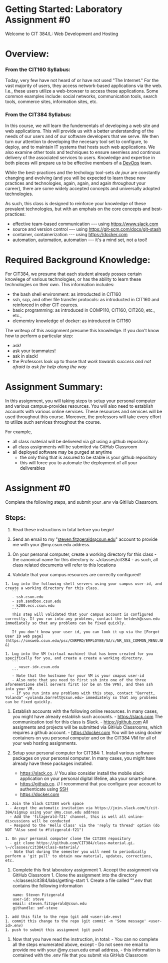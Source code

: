 # Getting Started: Laboratory Assignment #0

Welcome to CIT 384/L: Web Development and Hosting



# Overview:

### From the CIT160 Syllabus:

Today, very few have not heard of or have not used "The Internet." For the vast majority of users, they access network-based applications via the web. I.e., these users utilize a web-browser to access these applications. Some common examples include: social networks, communication tools, search tools, commerce sites, information sites, etc.

### From the CIT384 Syllabus:	

In this course, we will learn the fundementals of developing a web site and web applications. This will provide us with a better understanding of the needs of our users and of our software developers that we serve. We then turn our attention to developing the necesary tool set to configure, to deploy, and to maintain IT systems that hosts such web applications. We also examine other tools and techniques to ensure seemless and continous delivery of the associated services to users. Knowledge and expertise in both pieces will prepare us to be effective members of a [DevOps](https://en.wikipedia.org/wiki/DevOps) team.

While the best-practices and the techology tool-sets _de jour_ are constantly changing and evolving (and you will be expected to learn these new practices and technologies, again, again, and again _throughout_ your career), there are some widely accepted concepts and universally adopted technologies. 

As such, this class is designed to reinforce your knowledge of these prevalent technologies, but with an emphais on the core concepts and best-practices:

  - effective team-based communication --- using https://www.slack.com
  - source and version control --- using https://git-scm.com/docs/git-stash
  - container, containerization --- using https://docker.com
  - automation, automation, automation --- it's a mind set, not a tool!


# Required Background Knowledge:
For CIT384, we presume that each student already posses certain knowlege of various technologies, or has the ability to learn these technologies on their own. This information includes:

  - the bash shell environment: as introducted in CIT160
  - ssh, scp, and other file transfer protocols: as introducted in CIT160 and reinforced in other CIT cources.
  - basic programming: as introduced in COMP110, CIT160, CIT260, etc., etc., 
  - elememtry knowledge of docker: as introduced in CIT160

The writeup of this assignment presume this knowledge. If you don't know how to perform a particular step:
  - ask!
  - ask your teammates!
  - ask in slack!
  - the Professors look up to those that _work towards success and not afraid to ask for help along the way_


# Assignment Summary:
In this assignment, you will taking steps to setup your personal computer and various campus-provides resources. You will also need to establish accounts with various online services. These resources and services will be used throughout this course. Moreover, the professors will take every effort to utilize such services throughout the course. 

For example, 
   * all class material will be delivered via git using a github repository.
   * all class assignments will be submited via GitHub Classroom
   * all deployed software may be purged at anytime
      - the only thing that is assured to be stable is your github repository
      - this will force you to automate the deployment of all your deliverables


# Assignment #0
Complete the following steps, and submit your <user-id>.env via GitHub Classroom.


## Steps:
  1. Read these instructions in total before you begin!

  1. Send an email to my "steven.fitzgerald@csun.edu" account to provide me with your @my.csun.edu address.

  1. On your personal computer, create a working directory for this class
    - the canonical name for this directory is: \~/classes/cit384
    - as such, all class related documents will refer to this locations

  1. Validate that your campus resources are correclty configured!

    1. Log into the following shell servers using your campus user-id, and create a working directory for this class.
       ```
       - ssh.csun.edu 
       - ssh.sandbox.csun.edu
       - k200.ecs.csun.edu
       ```
       This step will validated that your campus account is configured correctly. If you run into any problems, contact the heldesk@csun.edu immediately so that any problems can be fixed quickly.

       If you don't know your user id, you can look it up via the [Forgot User ID web page](https://cmsweb.csun.edu/psc/CNRPRD/EMPLOYEE/SA/c/NR_SSS_COMMON_MENU.NR_FORGOTUID_CMP.GBL?&)
 
    1. Log into the VM (virtual machine) that has been created for you specifically for you, and create a create a working directory.
       ```
        - <user-id>.csun.edu
       ```
       - Note that the hostname for your VM is your cmapus user-id
       - Also note that you need to first ssh into one of the three aforementione shell servers first (or be on the VPN), and then ssh into your VM.
       - If you run into any problems with this step, contact "Barrett, Yolanda" <yolanda.barrett@csun.edu> immediately so that any problems can be fixed quickly.
  
  1. Establish accounts with the following online resources. In many cases, you might have already establish such accounts.
    - https://slack.com
      The communication tool for this class is Slack.
    - https://github.com
      All assigments and projects will be submitted via GitHub Classrooms, which requires a github account.
    - https://docker.com
      You will be using docker containers on you personal computer and on the CIT384 VM for all of your web hosting assignments.

  1. Setup your personal computer for CIT384:
    1. Install various software packages on your personal computer. In many cases, you might have already have these packages installed.
      - https://slack.co. // You also consider install the mobile slack application on your personal digital lifeline, aka your smart-phone.
      - https://github.co. // I recommend that you configure your account to authenticate using [SSH](https://docs.github.com/en/github/authenticating-to-github/connecting-to-github-with-ssh)
      - https://docker.com

    1. Join the Slack CIT384 work space
      - Accept the automatic invitation via https://join.slack.com/t/cit-384/signup using your @my.csun.edu address
      - Add the 'fitzgerald-f21' channel, this is well all online-discussions will be conducted
      - Respond to the 'Hello Class' via the 'reply to thread' option (do NOT "Also send to #fitzgerald-f21")

    1. On your personal computer clone the CIT384 repository
      - git clone https://github.com/CIT384/class-material.gi. \~/classes/cit384/class-material/
      - Note that during the semester you will need to periodically perform a 'git pull' to obtain new material, updates, corrections, etc.

  1. Complete this first laboratory assignment
    1. Accept the assignment via GitHub Classroom
    1. Clone the assignment into the directory \~/classes/cit384/labs/getting-start
    1. Create a file called "<user-id>".env that contains the following information
    	```
    	name: Steven Fitzgerald
    	user-id: steve
    	email: steven.fitzgerald@csun.edu
    	githandle: smf-steve
    	```
	1. add this file to the repo (git add <user-id>.env)
	1. commit this change to the repo (git commit -m 'Some message' <user-id>.env)
	1. push to submit this assignment (git push)

  1. Now that you have read the instruction, in total:
    - You can no complete all the steps enumerated above, except
    - Do not seen me email to provide me with your @my.csun.edu email address,
    - this information is contained with the <user-id>.env file that you submit via GitHub Classroom




